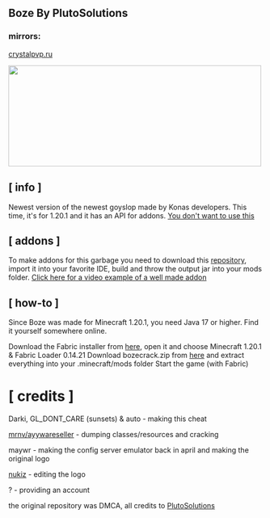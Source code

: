 ## Boze  By PlutoSolutions

###   mirrors:

   [crystalpvp.ru](https://crystalpvp.ru/bozeupdate/)


   <image src="https://github.com/ElDrakula/Boze-By-PlutoSolutions/assets/141874466/5b97e43b-5e02-48a0-9cab-50ebf5d60ab5" width="500" height="200">

## [ info ]
Newest version of the newest goyslop made by Konas developers. This time, it's for 1.20.1 and it has an API for addons.
                                             [You don't want to use this](https://youtu.be/byghbcn7xws)

## [ addons ]
To make addons for this garbage you need to download this [repository](https://github.com/PlutoSolutions/boze-example-addon), import it into your favorite IDE, build and throw the output jar into your mods folder. 
                             [Click here for a video example of a well made addon](https://www.youtube.com/watch?v=0AK_gasEA2o)
                                             
## [ how-to ]
  Since Boze was made for Minecraft 1.20.1, you need Java 17 or higher. Find it yourself somewhere online.

Download the Fabric installer from [here](https://fabricmc.net/use/installer/), open it and choose Minecraft 1.20.1 & Fabric Loader 0.14.21
Download bozecrack.zip from [here](https://github.com/ElDrakula/Boze-By-PlutoSolutions/releases/tag/client-cracked)  and extract everything into your .minecraft/mods folder
Start the game (with Fabric) 





# [ credits ]
Darki, GL_DONT_CARE (sunsets) & auto - making this cheat

[mrnv/ayywareseller](https://github.com/mr-nv) - dumping classes/resources and cracking

maywr - making the config server emulator back in april and making the original logo

[nukiz](https://github.com/nukiz) - editing the logo

? - providing an account

the original repository was DMCA, all credits to [PlutoSolutions](https://github.com/orgs/PlutoSolutions)
